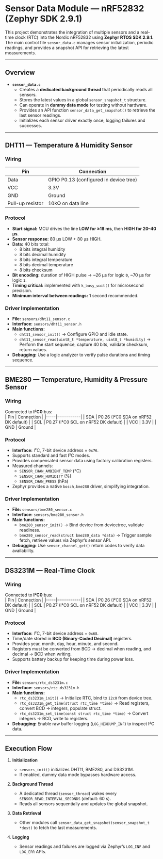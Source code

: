 # Sensor Data Module — nRF52832 (Zephyr SDK 2.9.1)

This project demonstrates the integration of multiple sensors and a real-time clock (RTC) into the Nordic nRF52832 using **Zephyr RTOS SDK 2.9.1**.  
The main control file `sensor_data.c` manages sensor initialization, periodic readings, and provides a snapshot API for retrieving the latest measurements.

---

## Overview

- **`sensor_data.c`**
  - Creates a **dedicated background thread** that periodically reads all sensors.
  - Stores the latest values in a global `sensor_snapshot_t` structure.
  - Can operate in **dummy data mode** for testing without hardware.
  - Provides an API function `sensor_data_get_snapshot()` to retrieve the last sensor readings.
  - Initializes each sensor driver exactly once, logging failures and successes.

---

## DHT11 — Temperature & Humidity Sensor

### Wiring
| Pin              | Connection                       |
|------------------|----------------------------------|
| Data             | GPIO P0.13 (configured in device tree) |
| VCC              | 3.3V                             |
| GND              | Ground                           |
| Pull-up resistor | 10kΩ on data line                |

### Protocol
- **Start signal:** MCU drives the line **LOW for ≥18 ms**, then **HIGH for 20–40 µs**.  
- **Sensor response:** 80 µs LOW + 80 µs HIGH.  
- **Data:** 40 bits total:  
  - 8 bits integral humidity  
  - 8 bits decimal humidity  
  - 8 bits integral temperature  
  - 8 bits decimal temperature  
  - 8 bits checksum  
- **Bit encoding:** duration of HIGH pulse → ~26 µs for logic `0`, ~70 µs for logic `1`.  
- **Timing critical:** implemented with `k_busy_wait()` for microsecond precision.  
- **Minimum interval between readings:** 1 second recommended.  

### Driver Implementation
- **File:** `sensors/dht11_sensor.c`  
- **Interface:** `sensors/dht11_sensor.h`  
- **Main functions:**  
  - `dht11_sensor_init()` → Configure GPIO and idle state.  
  - `dht11_sensor_read(uint8_t *temperature, uint8_t *humidity)` → Perform the start sequence, capture 40 bits, validate checksum, return values.  
- **Debugging:** Use a logic analyzer to verify pulse durations and timing sequence.  

---

## BME280 — Temperature, Humidity & Pressure Sensor

### Wiring
Connected to **I²C0** bus:  
| Pin | Connection |
|-----|------------|
| SDA | P0.26 (I²C0 SDA on nRF52 DK default) |
| SCL | P0.27 (I²C0 SCL on nRF52 DK default) |
| VCC | 3.3V |
| GND | Ground |

### Protocol
- **Interface:** I²C, 7-bit device address = `0x76`.  
- Supports standard and fast I²C modes.  
- Provides compensated sensor data using factory calibration registers.  
- Measured channels:  
  - `SENSOR_CHAN_AMBIENT_TEMP` (°C)  
  - `SENSOR_CHAN_HUMIDITY` (%)  
  - `SENSOR_CHAN_PRESS` (hPa)  
- Zephyr provides a native `bosch,bme280` driver, simplifying integration.  

### Driver Implementation
- **File:** `sensors/bme280_sensor.c`  
- **Interface:** `sensors/bme280_sensor.h`  
- **Main functions:**  
  - `bme280_sensor_init()` → Bind device from devicetree, validate readiness.  
  - `bme280_sensor_read(struct bme280_data *data)` → Trigger sample fetch, retrieve values via Zephyr’s sensor API.  
- **Debugging:** Use `sensor_channel_get()` return codes to verify data availability.  

---

## DS3231M — Real-Time Clock

### Wiring
Connected to **I²C0** bus:  
| Pin | Connection |
|-----|------------|
| SDA | P0.26 (I²C0 SDA on nRF52 DK default) |
| SCL | P0.27 (I²C0 SCL on nRF52 DK default) |
| VCC | 3.3V |
| GND | Ground |

### Protocol
- **Interface:** I²C, 7-bit device address = `0x68`.  
- Time/date stored in **BCD (Binary-Coded Decimal)** registers.  
- Provides year, month, day, hour, minute, and second.  
- Registers must be converted from BCD → decimal when reading, and decimal → BCD when writing.  
- Supports battery backup for keeping time during power loss.  

### Driver Implementation
- **File:** `sensors/rtc_ds3231m.c`  
- **Interface:** `sensors/rtc_ds3231m.h`  
- **Main functions:**  
  - `rtc_ds3231m_init()` → Initialize RTC, bind to `i2c0` from device tree.  
  - `rtc_ds3231m_get_time(struct rtc_time *time)` → Read registers, convert BCD → integers, populate struct.  
  - `rtc_ds3231m_set_time(const struct rtc_time *time)` → Convert integers → BCD, write to registers.  
- **Debugging:** Enable raw buffer logging (`LOG_HEXDUMP_INF`) to inspect I²C data.  

---

## Execution Flow

1. **Initialization**  
   - `sensors_init()` initializes DHT11, BME280, and DS3231M.  
   - If enabled, dummy data mode bypasses hardware access.  

2. **Background Thread**  
   - A dedicated thread (`sensor_thread`) wakes every `SENSOR_READ_INTERVAL_SECONDS` (default: 60 s).  
   - Reads all sensors sequentially and updates the global snapshot.  

3. **Data Retrieval**  
   - Other modules call `sensor_data_get_snapshot(sensor_snapshot_t *dest)` to fetch the last measurements.  

4. **Logging**  
   - Sensor readings and failures are logged via Zephyr’s `LOG_INF` and `LOG_ERR` APIs.  
